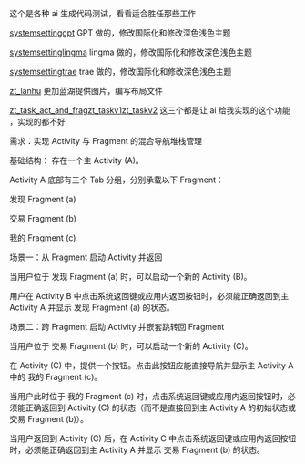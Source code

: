 这个是各种 ai 生成代码测试，看看适合胜任那些工作

[systemsettinggpt](systemsettinggpt)
GPT 做的，修改国际化和修改深色浅色主题

[systemsettinglingma](systemsettinglingma)
lingma 做的，修改国际化和修改深色浅色主题


[systemsettingtrae](systemsettingtrae)
trae 做的，修改国际化和修改深色浅色主题


[zt_lanhu](zt_lanhu)
更加蓝湖提供图片，编写布局文件

[zt_task_act_and_frag](zt_task_act_and_frag)[zt_taskv1](zt_taskv1)[zt_taskv2](zt_taskv2)
 这三个都是让 ai 给我实现的这个功能 ，实现的都不好

需求：实现 Activity 与 Fragment 的混合导航堆栈管理

基础结构：
存在一个主 Activity (A)。

Activity A 底部有三个 Tab 分组，分别承载以下 Fragment：

发现 Fragment (a)

交易 Fragment (b)

我的 Fragment (c)

场景一：从 Fragment 启动 Activity 并返回

当用户位于 发现 Fragment (a) 时，可以启动一个新的 Activity (B)。

用户在 Activity B 中点击系统返回键或应用内返回按钮时，必须能正确返回到主 Activity A 并显示 发现 Fragment (a) 的状态。

场景二：跨 Fragment 启动 Activity 并嵌套跳转回 Fragment

当用户位于 交易 Fragment (b) 时，可以启动一个新的 Activity (C)。

在 Activity (C) 中，提供一个按钮。点击此按钮应能直接导航并显示主 Activity A 中的 我的 Fragment (c)。

当用户此时位于 我的 Fragment (c) 时，点击系统返回键或应用内返回按钮时，必须能正确返回到 Activity (C) 的状态（而不是直接回到主 Activity A 的初始状态或交易 Fragment (b)）。

当用户返回到 Activity (C) 后，在 Activity C 中点击系统返回键或应用内返回按钮时，必须能正确返回到主 Activity A 并显示 交易 Fragment (b) 的状态。
